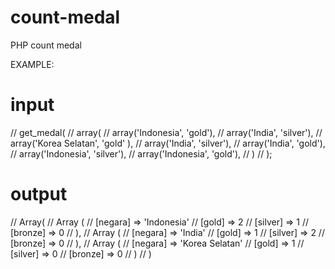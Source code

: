 # count-medal
PHP count medal 

EXAMPLE:
# input
// get_medal(
//   array(
//     array('Indonesia', 'gold'),
//     array('India', 'silver'),
//     array('Korea Selatan', 'gold' ),
//     array('India', 'silver'),
//     array('India', 'gold'),
//     array('Indonesia', 'silver'),
//     array('Indonesia', 'gold'),
//   )
// );
# output
// Array(
//     Array (
//       [negara] => 'Indonesia'
//       [gold] => 2
//       [silver] => 1
//       [bronze] => 0
//     ),
//     Array (
//       [negara] => 'India'
//       [gold] => 1
//       [silver] => 2
//       [bronze] => 0
//     ),
//     Array (
//       [negara] => 'Korea Selatan'
//       [gold] => 1
//       [silver] => 0
//       [bronze] => 0
//     )
// )
